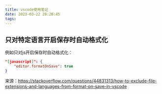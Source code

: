 ```yaml
---
title: vscode使用笔记
date: 2023-03-22 20:28:45
tags:
---
```


## 只对特定语言开启保存时自动格式化

例如只对js开启保存时自动格式化：

```json
"[javascript]": {
    "editor.formatOnSave": true
}
```

来源：<https://stackoverflow.com/questions/44831313/how-to-exclude-file-extensions-and-languages-from-format-on-save-in-vscode>
